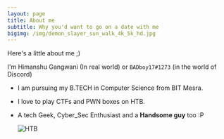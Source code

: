 ```yaml
---
layout: page
title: About me
subtitle: Why you'd want to go on a date with me
bigimg: /img/demon_slayer_sun_walk_4k_5k_hd.jpg
---
```

  
  Here's a little about me ;)

  I'm Himanshu Gangwani (In real world) or `BADboy17#1273` (in the world of Discord) 

- I am pursuing my B.TECH in Computer Science from BIT Mesra. 
- I love to play CTFs and PWN boxes on HTB.
- A tech Geek, Cyber_Sec Enthusiast and a __Handsome guy__ too :P


  ![HTB](https://www.hackthebox.eu/badge/image/92191 "Not Clickable :P")
